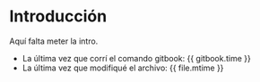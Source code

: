 # Introducción

Aquí falta meter la intro.

* La última vez que corrí el comando gitbook: {{ gitbook.time }}
* La última vez que modifiqué el archivo: {{ file.mtime }}